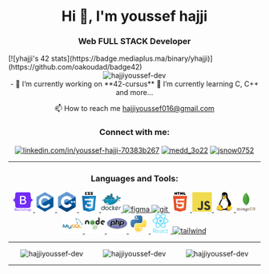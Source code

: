 <h1 align="center">Hi 👋, I'm youssef hajji</h1>
<h3 align="center">Web FULL STACK Developer</h3>
[![yhajji's 42 stats](https://badge.mediaplus.ma/binary/yhajji)](https://github.com/oakoudad/badge42)
<!-- <div align="center"> <img src="https://media0.giphy.com/media/pLiyRPqPyxy7e/giphy.gif" alt="hajjiyoussef-dev" /> </div> -->
<div align="center">
<div align="center"> <img src="https://komarev.com/ghpvc/?username=hajjiyoussef-dev&label=Profile%20views&color=0e75b6&style=flat" alt="hajjiyoussef-dev" /> </div>
<div align="center" style="display: flex; flex-wrap: wrap; justify-content: center; gap: 20px;">
</div>                                    
- 🔭 I’m currently working on **42-cursus**
🌱 I’m currently learning C, C++ and more...


📫 How to reach me hajjiyoussef016@gmail.com
<h3 align="center">Connect with me:</h3>
<div align="center" >
<a href="https://linkedin.com/in/https://www.linkedin.com/in/youssef-hajji-70383b267/" target="blank" align="center"><img align="center" src="https://raw.githubusercontent.com/rahuldkjain/github-profile-readme-generator/master/src/images/icons/Social/linked-in-alt.svg" alt="linkedin.com/in/youssef-hajji-70383b267" height="30" width="40" /></a>
<a href="https://www.instagram.com/elgrande_hajji" target="blank"  ><img align="center" src="https://raw.githubusercontent.com/rahuldkjain/github-profile-readme-generator/master/src/images/icons/Social/instagram.svg" alt="medd_3o22" height="30" width="40" /></a>
<a href="https://discord.gg/yousseflhajji" target="blank" ><img align="center" src="https://raw.githubusercontent.com/rahuldkjain/github-profile-readme-generator/master/src/images/icons/Social/discord.svg" alt="jsnow0752" height="30" width="40" /></a>
</div>
<hr>



<h3 align="center">Languages and Tools:</h3>
<a href="https://getbootstrap.com" target="_blank" rel="noreferrer"> <img src="https://raw.githubusercontent.com/devicons/devicon/master/icons/bootstrap/bootstrap-plain-wordmark.svg" alt="bootstrap" width="40" height="40"/> </a> <a href="https://www.cprogramming.com/" target="_blank" rel="noreferrer"> <img src="https://raw.githubusercontent.com/devicons/devicon/master/icons/c/c-original.svg" alt="c" width="40" height="40"/> </a> <a href="https://www.w3schools.com/cpp/" target="_blank" rel="noreferrer"> <img src="https://raw.githubusercontent.com/devicons/devicon/master/icons/cplusplus/cplusplus-original.svg" alt="cplusplus" width="40" height="40"/> </a> <a href="https://www.w3schools.com/css/" target="_blank" rel="noreferrer"> <img src="https://raw.githubusercontent.com/devicons/devicon/master/icons/css3/css3-original-wordmark.svg" alt="css3" width="40" height="40"/> </a> <a href="https://www.docker.com/" target="_blank" rel="noreferrer"> <img src="https://raw.githubusercontent.com/devicons/devicon/master/icons/docker/docker-original-wordmark.svg" alt="docker" width="40" height="40"/> </a> <a href="https://www.figma.com/" target="_blank" rel="noreferrer"> <img src="https://www.vectorlogo.zone/logos/figma/figma-icon.svg" alt="figma" width="40" height="40"/> </a> <a href="https://git-scm.com/" target="_blank" rel="noreferrer"> <img src="https://www.vectorlogo.zone/logos/git-scm/git-scm-icon.svg" alt="git" width="40" height="40"/> </a> <a href="https://www.w3.org/html/" target="_blank" rel="noreferrer"> <img src="https://raw.githubusercontent.com/devicons/devicon/master/icons/html5/html5-original-wordmark.svg" alt="html5" width="40" height="40"/> </a> <a href="https://developer.mozilla.org/en-US/docs/Web/JavaScript" target="_blank" rel="noreferrer"> <img src="https://raw.githubusercontent.com/devicons/devicon/master/icons/javascript/javascript-original.svg" alt="javascript" width="40" height="40"/> </a> <a href="https://www.linux.org/" target="_blank" rel="noreferrer"> <img src="https://raw.githubusercontent.com/devicons/devicon/master/icons/linux/linux-original.svg" alt="linux" width="40" height="40"/> </a> <a href="https://www.mongodb.com/" target="_blank" rel="noreferrer"> <img src="https://raw.githubusercontent.com/devicons/devicon/master/icons/mongodb/mongodb-original-wordmark.svg" alt="mongodb" width="40" height="40"/> </a> <a href="https://www.mysql.com/" target="_blank" rel="noreferrer"> <img src="https://raw.githubusercontent.com/devicons/devicon/master/icons/mysql/mysql-original-wordmark.svg" alt="mysql" width="40" height="40"/> </a> <a href="https://nodejs.org" target="_blank" rel="noreferrer"> <img src="https://raw.githubusercontent.com/devicons/devicon/master/icons/nodejs/nodejs-original-wordmark.svg" alt="nodejs" width="40" height="40"/> </a> <a href="https://www.php.net" target="_blank" rel="noreferrer"> <img src="https://raw.githubusercontent.com/devicons/devicon/master/icons/php/php-original.svg" alt="php" width="40" height="40"/> </a> <a href="https://www.python.org" target="_blank" rel="noreferrer"> <img src="https://raw.githubusercontent.com/devicons/devicon/master/icons/python/python-original.svg" alt="python" width="40" height="40"/> </a> <a href="https://reactjs.org/" target="_blank" rel="noreferrer"> <img src="https://raw.githubusercontent.com/devicons/devicon/master/icons/react/react-original-wordmark.svg" alt="react" width="40" height="40"/> </a> <a href="https://tailwindcss.com/" target="_blank" rel="noreferrer"> <img src="https://www.vectorlogo.zone/logos/tailwindcss/tailwindcss-icon.svg" alt="tailwind" width="40" height="40"/> </a> 
</div>
<hr>
<div align="center" style="display: flex; flex-wrap: wrap; justify-content: center; gap: 20px;">
  <img src="https://github-readme-stats.vercel.app/api/top-langs?username=hajjiyoussef-dev&show_icons=true&locale=en&layout=compact&theme=dark&hide_border=true&card_width=800" alt="hajjiyoussef-dev"  /> <br>
  <img src="https://github-readme-stats.vercel.app/api?username=hajjiyoussef-dev&show_icons=true&locale=en&theme=dark&hide_border=true&card_width=800" alt="hajjiyoussef-dev"  /> <br>
  <img src="https://github-readme-streak-stats.herokuapp.com/?user=hajjiyoussef-dev&theme=dark&hide_border=true&card_width=800" alt="hajjiyoussef-dev"  />
</div>
<hr>
